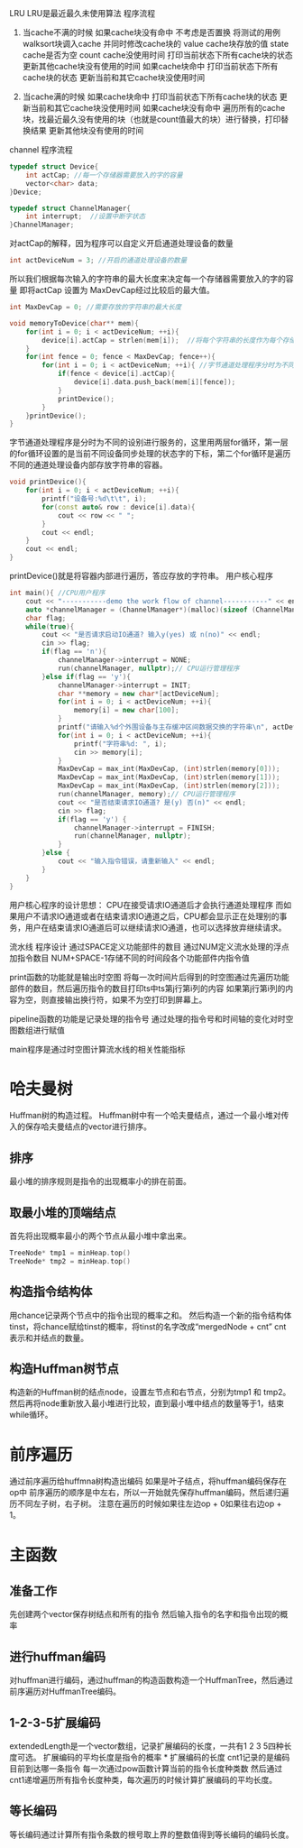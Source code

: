 LRU
LRU是最近最久未使用算法
程序流程
1. 当cache不满的时候
	如果cache块没有命中
		不考虑是否置换
		将测试的用例walksort块调入cache
		并同时修改cache块的
			value  cache块存放的值
			state  cache是否为空
			count  cache没使用时间
		打印当前状态下所有cache块的状态
		更新其他cache块没有使用的时间
	如果cache块命中
		打印当前状态下所有cache块的状态
		更新当前和其它cache块没使用时间

2. 当cache满的时候
	如果cache块命中
		打印当前状态下所有cache块的状态
		更新当前和其它cache块没使用时间
	如果cache块没有命中
		遍历所有的cache块，找最近最久没有使用的块（也就是count值最大的块）进行替换，打印替换结果
		更新其他块没有使用的时间



channel
程序流程
```c++
typedef struct Device{  
    int actCap; //每一个存储器需要放入的字的容量  
    vector<char> data;  
}Device;

typedef struct ChannelManager{  
    int interrupt;  //设置中断字状态
}ChannelManager;
```
对actCap的解释，因为程序可以自定义开启通道处理设备的数量
```c++
int actDeviceNum = 3; //开启的通道处理设备的数量
```
所以我们根据每次输入的字符串的最大长度来决定每一个存储器需要放入的字的容量
即将actCap 设置为 MaxDevCap经过比较后的最大值。
```c++
int MaxDevCap = 0; //需要存放的字符串的最大长度
```

```c++
void memoryToDevice(char** mem){  
    for(int i = 0; i < actDeviceNum; ++i){  
        device[i].actCap = strlen(mem[i]);  //将每个字符串的长度作为每个存储器的容量  
    }  
    for(int fence = 0; fence < MaxDevCap; fence++){  
        for(int i = 0; i < actDeviceNum; ++i){ //字节通道处理程序分时为不同的设备进行服务  
            if(fence < device[i].actCap){  
                device[i].data.push_back(mem[i][fence]);  
            }  
            printDevice();  
        }  
    }printDevice();  
}
```
字节通道处理程序是分时为不同的设别进行服务的，这里用两层for循环，第一层的for循环设置的是当前不同设备同步处理的状态字的下标，第二个for循环是遍历不同的通道处理设备内部存放字符串的容器。
```c++
void printDevice(){  
    for(int i = 0; i < actDeviceNum; ++i){  
        printf("设备号:%d\t\t", i);  
        for(const auto& row : device[i].data){  
            cout << row << " ";  
        }  
        cout << endl;  
    }  
    cout << endl;  
}
```
printDevice()就是将容器内部进行遍历，答应存放的字符串。
用户核心程序
```c++
int main(){ //CPU用户程序  
    cout << "-----------demo the work flow of channel-----------" << endl;  
    auto *channelManager = (ChannelManager*)(malloc)(sizeof (ChannelManager));  
    char flag;  
    while(true){  
        cout << "是否请求启动IO通道? 输入y(yes) 或 n(no)" << endl;  
        cin >> flag;  
        if(flag == 'n'){  
            channelManager->interrupt = NONE;  
            run(channelManager, nullptr);// CPU运行管理程序  
        }else if(flag == 'y'){  
            channelManager->interrupt = INIT;  
            char **memory = new char*[actDeviceNum];  
            for(int i = 0; i < actDeviceNum; ++i){  
                memory[i] = new char[100];  
            }  
            printf("请输入%d个外围设备与主存缓冲区间数据交换的字符串\n", actDeviceNum);  
            for(int i = 0; i < actDeviceNum; ++i){  
                printf("字符串%d: ", i);  
                cin >> memory[i];  
            }  
            MaxDevCap = max_int(MaxDevCap, (int)strlen(memory[0]));  
            MaxDevCap = max_int(MaxDevCap, (int)strlen(memory[1]));  
            MaxDevCap = max_int(MaxDevCap, (int)strlen(memory[2]));  
            run(channelManager, memory);// CPU运行管理程序  
            cout << "是否结束请求IO通道? 是(y) 否(n)" << endl;  
            cin >> flag;  
            if(flag == 'y') {  
                channelManager->interrupt = FINISH;  
                run(channelManager, nullptr);  
            }  
        }else {  
            cout << "输入指令错误，请重新输入" << endl;  
        }  
    }  
}
```
用户核心程序的设计思想：
CPU在接受请求IO通道后才会执行通道处理程序
而如果用户不请求IO通道或者在结束请求IO通道之后，CPU都会显示正在处理别的事务，用户在结束请求IO通道后可以继续请求IO通道，也可以选择放弃继续请求。

流水线
程序设计
通过SPACE定义功能部件的数目
通过NUM定义流水处理的浮点加指令数目
NUM+SPACE-1存储不同的时间段各个功能部件内指令值

print函数的功能就是输出时空图
将每一次时间片后得到的时空图通过先遍历功能部件的数目，然后遍历指令的数目打印ts中ts第j行第i列的内容
如果第j行第i列的内容为空，则直接输出换行符，如果不为空打印到屏幕上。

pipeline函数的功能是记录处理的指令号
通过处理的指令号和时间轴的变化对时空图数组进行赋值

main程序是通过时空图计算流水线的相关性能指标

# 哈夫曼树
Huffman树的构造过程。
Huffman树中有一个哈夫曼结点，通过一个最小堆对传入的保存哈夫曼结点的vector进行排序。
## 排序
最小堆的排序规则是指令的出现概率小的排在前面。
## 取最小堆的顶端结点
首先将出现概率最小的两个节点从最小堆中拿出来。
```c++
TreeNode* tmp1 = minHeap.top()
TreeNode* tmp2 = minHeap.top()
```
## 构造指令结构体
用chance记录两个节点中的指令出现的概率之和。
然后构造一个新的指令结构体tinst，将chance赋给tinst的概率，将tinst的名字改成“mergedNode + cnt” cnt表示和并结点的数量。
## 构造Huffman树节点
构造新的Huffman树的结点node，设置左节点和右节点，分别为tmp1 和 tmp2。
然后再将node重新放入最小堆进行比较，直到最小堆中结点的数量等于1，结束while循环。
# 前序遍历
通过前序遍历给huffmna树构造出编码
如果是叶子结点，将huffman编码保存在op中
前序遍历的顺序是中左右，所以一开始就先保存huffman编码，然后递归遍历不同左子树，右子树。
注意在遍历的时候如果往左边op + 0如果往右边op + 1。
# 主函数
## 准备工作
先创建两个vector保存树结点和所有的指令
然后输入指令的名字和指令出现的概率
## 进行huffman编码
对huffman进行编码，通过huffman的构造函数构造一个HuffmanTree，然后通过前序遍历对HuffmanTree编码。
## 1-2-3-5扩展编码
extendedLength是一个vector数组，记录扩展编码的长度，一共有1 2 3 5四种长度可选。
扩展编码的平均长度是指令的概率 * 扩展编码的长度
cnt1记录的是编码目前到达哪一条指令
每一次通过pow函数计算当前的指令长度种类数
然后通过cnt1递增遍历所有指令长度种类，每次遍历的时候计算扩展编码的平均长度。
## 等长编码
等长编码通过计算所有指令条数的根号取上界的整数值得到等长编码的编码长度。








